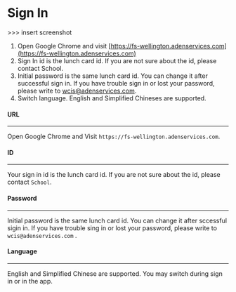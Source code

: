 # Sign In

&gt;&gt;&gt; insert screenshot

1. Open Google Chrome and visit [https://fs-wellington.adenservices.com](https://fs-wellington.adenservices.com)
2. Sign In id is the lunch card id. If you are not sure about the id, please contact School.
3. Initial password is the same lunch card id. You can change it after successful sign in. If you have trouble sign in or lost your password, please write to wcis@adenservices.com.
4. Switch language. English and Simplified Chineses are supported.



#### URL

---

Open Google Chrome and Visit `https://fs-wellington.adenservices.com`.

#### 

#### ID

---

Your sign in id is the lunch card id. If you are not sure about the id, please contact `School`.

#### 

#### Password

---

Initial password is the same lunch card id. You can change it after sccessful sigin in. If you have trouble sing in or lost your password, please write to `wcis@adenservices.com` .

#### 

#### Language

---

English and Simplified Chinese are supported. You may switch during sign in or in the app.

